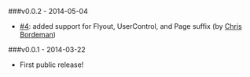 ###v0.0.2 - 2014-05-04
  - [#4](https://github.com/hmemcpy/ReSharper.Xao/pull/4): added support for Flyout, UserControl, and Page suffix (by [Chris Bordeman](https://github.com/cbordeman))

###v0.0.1 - 2014-03-22
  - First public release!
